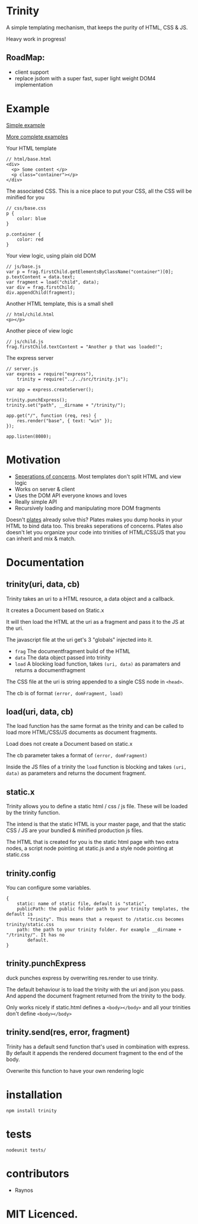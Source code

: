 # Trinity

A simple templating mechanism, that keeps the purity of HTML, CSS & JS.

Heavy work in progress!

## RoadMap:

- client support
- replace jsdom with a super fast, super light weight DOM4 implementation

# Example

[Simple example][3]

[More complete examples][4]

Your HTML template

	// html/base.html
	<div>
	  <p> Some content </p>
	  <p class="container"></p>
	</div>

The associated CSS. This is a nice place to put your CSS, all the CSS will be minified for you

	// css/base.css
	p {
		color: blue
	}

	p.container {
		color: red
	}

Your view logic, using plain old DOM

	// js/base.js
	var p = frag.firstChild.getElementsByClassName("container")[0];
	p.textContent = data.text;
	var fragment = load("child", data);
	var div = frag.firstChild;
	div.appendChild(fragment);

Another HTML template, this is a small shell

	// html/child.html
	<p></p>

Another piece of view logic

	// js/child.js
	frag.firstChild.textContent = "Another p that was loaded!";

The express server

	// server.js
	var express = require("express"),
		trinity = require("../../src/trinity.js");

	var app = express.createServer();

	trinity.punchExpress();
	trinity.set("path", __dirname + "/trinity/");

	app.get("/", function (req, res) {
		res.render("base", { text: "win" });
	});

	app.listen(8080);

# Motivation

 - [Seperations of concerns][1]. Most templates don't split HTML and view logic
 - Works on server & client
 - Uses the DOM API everyone knows and loves
 - Really simple API
 - Recursively loading and manipulating more DOM fragments

Doesn't [plates][2] already solve this? Plates makes you dump hooks in your HTML to bind data too. This breaks seperations of concerns. Plates also doesn't let you organize your code into trinities of HTML/CSS/JS that you can inherit and mix & match.

# Documentation

## trinity(uri, data, cb)

Trinity takes an uri to a HTML resource, a data object and a callback. 

It creates a Document based on Static.x

It will then load the HTML at the uri as a fragment and pass it to the JS at the uri.

The javascript file at the uri get's 3 "globals" injected into it. 

 - `frag` The documentfragment build of the HTML 
 - `data` The data object passed into trinity
 - `load` A blocking load function, takes `(uri, data)` as paramaters 
 		and returns a documentfragment

The CSS file at the uri is string appended to a single CSS node in `<head>`.

The cb is of format `(error, domFragment, load)`

## load(uri, data, cb)

The load function has the same format as the trinity and can be called to load more HTML/CSS/JS documents as document fragments.

Load does not create a Document based on static.x

The cb parameter takes a format of `(error, domFragment)`

Inside the JS files of a trinity the `load` function is blocking and takes `(uri, data)` as parameters and returns the document fragment.

## static.x

Trinity allows you to define a static html / css / js file. These will be loaded by the trinity function. 

The intend is that the static HTML is your master page, and that the static CSS / JS are your bundled & minified production js files.

The HTML that is created for you is the static html page with two extra nodes, a script node pointing at static.js and a style node pointing at static.css

## trinity.config

You can configure some variables.

	{
		static: name of static file, default is "static",
		publicPath: the public folder path to your trinity templates, the default is 
			"trinity". This means that a request to /static.css becomes trinity/static.css
		path: the path to your trinity folder. For example __dirname + "/trinity/". It has no
			default.
	}

## trinity.punchExpress

duck punches express by overwriting res.render to use trinity.

The default behaviour is to load the trinity with the uri and json you pass. And append the document fragment returned from the trinity to the body.

Only works nicely if static.html defines a `<body></body>` and all your trinities don't define `<body></body>`

## trinity.send(res, error, fragment)

Trinity has a default send function that's used in combination with express. By default it appends the rendered document fragment to the end of the body.

Overwrite this function to have your own rendering logic

# installation

`npm install trinity`

# tests

`nodeunit tests/`

# contributors

 - Raynos

# MIT Licenced.

  [1]: http://en.wikipedia.org/wiki/Separation_of_concerns
  [2]: https://github.com/flatiron/plates
  [3]: https://github.com/Raynos/trinity/tree/master/examples/simple
  [4]: https://github.com/Raynos/raynos-blog/tree/master/src/public/trinity
